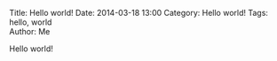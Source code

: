 Title: Hello world!
Date: 2014-03-18 13:00
Category: Hello world! 
Tags: hello, world  
Author: Me

Hello world! 